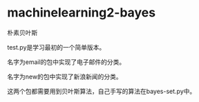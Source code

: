 # machinelearning2-bayes
朴素贝叶斯

test.py是学习最初的一个简单版本。

名字为email的包中实现了电子邮件的分类。

名字为new的包中实现了新浪新闻的分类。

这两个包都需要用到贝叶斯算法，自己手写的算法在bayes-set.py中。

